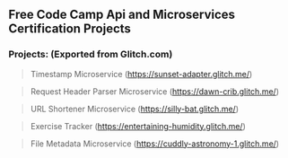## Free Code Camp Api and Microservices Certification Projects

### Projects: (Exported from Glitch.com)

> Timestamp Microservice (https://sunset-adapter.glitch.me/)

> Request Header Parser Microservice (https://dawn-crib.glitch.me/)

> URL Shortener Microservice (https://silly-bat.glitch.me/)

> Exercise Tracker (https://entertaining-humidity.glitch.me/)

> File Metadata Microservice (https://cuddly-astronomy-1.glitch.me/)

